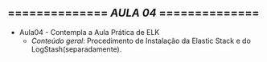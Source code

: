 ============== *AULA 04* ==============
---------------------------------------

* Aula04 - Contempla a Aula Prática de ELK
  - *Conteúdo geral*: Procedimento de Instalação da Elastic Stack e do LogStash(separadamente).
